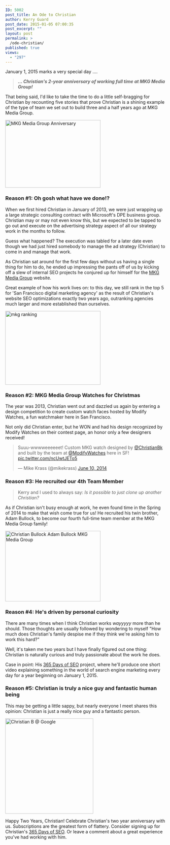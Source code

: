 ```yaml
---
ID: 5002
post_title: An Ode to Christian
author: Kerry Guard
post_date: 2015-01-05 07:00:35
post_excerpt: ""
layout: post
permalink: >
  /ode-christian/
published: true
views:
  - "297"
---
```

<p>January 1, 2015 marks a very special day ....</p>

<blockquote><strong><em>... Christian's 2-year anniversary of working full time at MKG Media Group!</blockquote></em></strong>

<p>That being said, I'd like to take the time to do a little self-bragging for Christian by recounting five stories that prove Christian is a shining example of the type of team we set out to build three and a half years ago at MKG Media Group.</p>

<!--more-->

<a href="http://mkgmediagroup.com/wp-content/uploads/2014/12/Christian-Bullock-2-Year-MKG-Media-Group-Anniversary.png"><img src="http://mkgmediagroup.com/wp-content/uploads/2014/12/Christian-Bullock-2-Year-MKG-Media-Group-Anniversary-300x213.png" alt="MKG Media Group Anniversary" width="300" height="213" class="aligncenter size-medium wp-image-5019" /></a>

<h3>Reason #1: Oh gosh what have we done!?</h3>

<p>When we first hired Christian in January of 2013, we were just wrapping up a large strategic consulting contract with Microsoft's DPE business group. Christian may or may not even know this, but we expected to be tapped to go out and execute on the advertising strategy aspect of all our strategy work in the months to follow.</p>

<p>Guess what happened? The execution was tabled for a later date even though we had just hired somebody to manage the ad strategy (Christian) to come in and manage that work.</p>

<p>As Christian sat around for the first few days without us having a single thing for him to do, he ended up impressing the pants off of us by kicking off a slew of internal SEO projects he conjured up for himself for the <a href="http://mkgmediagroup.com" target="_blank">MKG Media Group</a> website. </p>

<p>Great example of how his work lives on: to this day, we still rank in the top 5 for 'San Francisco digital marketing agency' as the result of Christian's website SEO optimizations exactly two years ago, outranking agencies much larger and more established than ourselves.</p>

<a href="http://mkgmediagroup.com/wp-content/uploads/2014/12/mkg-ranking.png"><img src="http://mkgmediagroup.com/wp-content/uploads/2014/12/mkg-ranking-300x232.png" alt="mkg ranking" width="300" height="232" class="aligncenter size-medium wp-image-5008" /></a>

<h3>Reason #2: MKG Media Group Watches for Christmas</h3>

<p>The year was 2013, Christian went out and dazzled us again by entering a design competition to create custom watch faces hosted by Modify Watches, a fun watchmaker here in San Francisco.</p>

<p>Not only did Christian enter, but he WON and had his design recognized by Modify Watches on their contest page, an honor only a few designers received!</p>

<blockquote class="twitter-tweet" lang="en"><p>Suuu-wwwweeeeeet! Custom MKG watch designed by <a href="https://twitter.com/ChristianBk">@ChristianBk</a> and built by the team at <a href="https://twitter.com/ModifyWatches">@ModifyWatches</a> here in SF! <a href="http://t.co/ncUwtJETo5">pic.twitter.com/ncUwtJETo5</a></p>&mdash; Mike Krass (@mikekrass) <a href="https://twitter.com/mikekrass/status/476389933372829696">June 10, 2014</a></blockquote>
<script async src="//platform.twitter.com/widgets.js" charset="utf-8"></script>

<h3>Reason #3: He recruited our 4th Team Member</h3>

<blockquote>Kerry and I used to always say: <em>Is it possible to just clone up another Christian?</blockquote></em>

<p>As if Christian isn't busy enough at work, he even found time in the Spring of 2014 to make that wish come true for us! He recruited his twin brother, Adam Bullock, to become our fourth full-time team member at the MKG Media Group family!</p>

<a href="http://mkgmediagroup.com/wp-content/uploads/2014/12/Christian-Bullock-Adam-Bullock-MKG-Media-Group.jpg"><img src="http://mkgmediagroup.com/wp-content/uploads/2014/12/Christian-Bullock-Adam-Bullock-MKG-Media-Group-300x222.jpg" alt="Christian Bullock Adam Bullock MKG Media Group" width="300" height="222" class="aligncenter size-medium wp-image-5025" /></a>

<h3>Reason #4: He's driven by personal curiosity</h3>

<p>There are many times when I think Christian works <em>wayyyyy</em> more than he should. Those thoughts are usually followed by wondering to myself "How much does Christian's family despise me if they think we're asking him to work this hard?"</p>

<p>Well, it's taken me two years but I have finally figured out one thing: Christian is naturally curious and truly passionate about the work he does.</p>

<p>Case in point: His <a href="http://365daysofseo.com?utm_source=mkgmediagroup.com&utm_medium=referral&utm_campaign=SIRMIXALOTMCNASTYPANTS" target="_blank">365 Days of SEO</a> project, where he'll produce one short video explaining something in the world of search engine marketing every day for a year beginning on January 1, 2015.</p>

<h3>Reason #5: Christian is truly a nice guy and fantastic human being</h3>

<p>This may be getting a little sappy, but nearly everyone I meet shares this opinion: Christian is just a really nice guy and a fantastic person.</p>

<a href="http://mkgmediagroup.com/wp-content/uploads/2014/12/Christian-B-@-Google.jpg"><img src="http://mkgmediagroup.com/wp-content/uploads/2014/12/Christian-B-@-Google-277x300.jpg" alt="Christian B @ Google" width="277" height="300" class="alignleft size-medium wp-image-5029" /></a>

<p>Happy Two Years, Christian!  Celebrate Christian's two year anniversary with us.  Subscriptions are the greatest form of flattery.  Consider signing up for Christian's <a href="http://365daysofseo.com?utm_source=mkgmediagroup.com&utm_medium=referral&utm_campaign=SIRMIXALOTMCNASTYPANTS" target="_blank">365 Days of SEO</a>.  Or leave a comment about a great experience you've had working with him.</p>